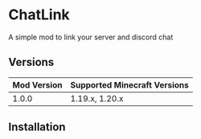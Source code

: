 # ChatLink

A simple mod to link your server and discord chat

## Versions

| Mod Version | Supported Minecraft Versions  |
|-------------|-------------------------------|
| 1.0.0       | 1.19.x, 1.20.x                |

## Installation
